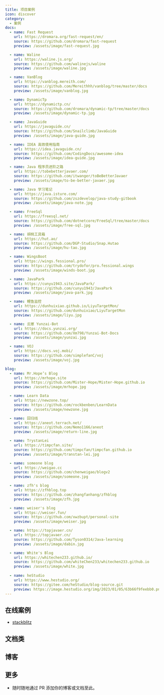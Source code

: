 ```yaml
---
title: 项目案例
icon: discover
category:
  - 案例
docs:
  - name: Fast Request
    url: https://dromara.org/fast-request/en/
    source: https://github.com/dromara/fast-request
    preview: /assets/image/fast-request.jpg

  - name: Waline
    url: https://waline.js.org/
    source: https://github.com/walinejs/waline
    preview: /assets/image/waline.jpg

  - name: VanBlog
    url: https://vanblog.mereith.com/
    source: https://github.com/Mereithhh/vanblog/tree/master/docs
    preview: /assets/image/vanblog.jpg

  - name: DynamicTp
    url: https://dynamictp.cn/
    source: https://github.com/dromara/dynamic-tp/tree/master/docs
    preview: /assets/image/dynamic-tp.jpg

  - name: JavaGuide
    url: https://javaguide.cn/
    source: https://github.com/Snailclimb/JavaGuide
    preview: /assets/image/java-guide.jpg

  - name: IDEA 高效使用指南
    url: https://idea.javaguide.cn/
    source: https://github.com/CodingDocs/awesome-idea
    preview: /assets/image/idea-guide.jpg

  - name: Java 程序员进阶之路
    url: https://tobebetterjavaer.com/
    source: https://github.com/itwanger/toBeBetterJavaer
    preview: /assets/image/to-be-better-javaer.jpg

  - name: Java 学习笔记
    url: https://java.isture.com/
    source: https://github.com/zszdevelop/java-study-gitbook
    preview: /assets/image/java-note.jpg

  - name: FreeSql
    url: https://freesql.net/
    source: https://github.com/dotnetcore/FreeSql/tree/master/docs
    preview: /assets/image/free-sql.jpg

  - name: 胡桃工具箱
    url: https://hut.ao/
    source: https://github.com/DGP-Studio/Snap.Hutao
    preview: /assets/image/hu-tao.jpg

  - name: WingsBoot
    url: https://wings.fessional.pro/
    source: https://github.com/trydofor/pro.fessional.wings
    preview: /assets/image/winds-boot.jpg

  - name: JavaPark
    url: https://cunyu1943.site/JavaPark/
    source: https://github.com/cunyu1943/JavaPark
    preview: /assets/image/java-park.jpg

  - name: 鲤鱼监控
    url: https://dunhuixiao.github.io/LiyuTargetMon/
    source: https://github.com/dunhuixiao/LiyuTargetMon
    preview: /assets/image/liyu.jpg

  - name: 云崽 Yunzai-Bot
    url: https://docs.yunzai.org/
    source: https://github.com/Xm798/Yunzai-Bot-Docs
    preview: /assets/image/yunzai.jpg

  - name: VOJ
    url: https://docs.voj.mobi/
    source: https://github.com/simplefanC/voj
    preview: /assets/image/voj.jpg

blog:
  - name: Mr.Hope’s Blog
    url: https://mrhope.site
    source: https://github.com/Mister-Hope/Mister-Hope.github.io
    preview: /assets/image/mrhope.jpg

  - name: Learn Data
    url: https://newzone.top/
    source: https://github.com/rockbenben/LearnData
    preview: /assets/image/newzone.jpg

  - name: 回归线
    url: https://aneot.terrach.net/
    source: https://github.com/Nemo1166/aneot
    preview: /assets/image/return-line.jpg

  - name: TrystanLei
    url: https://timpcfan.site/
    source: https://github.com/timpcfan/timpcfan.github.io
    preview: /assets/image/transtan-lei.jpg

  - name: someone blog
    url: https://weigao.cc
    source: https://github.com/chenweigao/blogv2
    preview: /assets/image/someone.jpg

  - name: zfh's blog
    url: https://zfhblog.top
    source: https://github.com/zhangfanhang/zfhblog
    preview: /assets/image/zfh.jpg

  - name: weiser's blog
    url: https://weiser.fun/
    source: https://github.com/xwzbupt/personal-site
    preview: /assets/image/weiser.jpg

  - name: https://topjavaer.cn/
    url: https://topjavaer.cn/
    source: https://github.com/Tyson0314/Java-learning
    preview: /assets/image/dabin.jpg

  - name: White's Blog
    url: https://whitechen233.github.io/
    source: https://github.com/whiteChen233/whitechen233.github.io
    preview: /assets/image/white.jpg
    
  - name: heStudio
    url: https://www.hestudio.org/
    source: https://gitee.com/heStudio/blog-source.git
    preview: https://image.hestudio.org/img/2023/01/05/63b66f9feebb0.png
---
```


## 在线案例

- [stackblitz](https://stackblitz.com/fork/vuepress-theme-hope)

## 文档类

<DemoProject
  v-for="item in $frontmatter.docs"
  :key="item.link"
  :name="item.name"
  :url="item.url"
  :source="item.source"
  :preview="item.preview"
/>

## 博客

<DemoProject
  v-for="item in $frontmatter.blog"
  :key="item.link"
  :name="item.name"
  :url="item.url"
  :source="item.source"
  :preview="item.preview"
/>

## 更多

- 随时随地通过 PR 添加你的博客或文档至此。

<script setup lang="ts">
import DemoProject from '@DemoProject';
</script>
